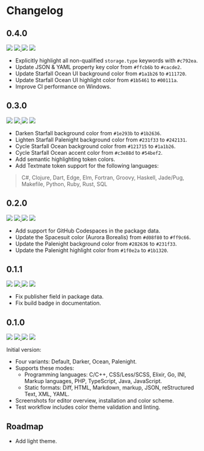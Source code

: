 # Changelog

## 0.4.0

<a href="https://code.visualstudio.com/updates/v1_51" target="_blank"><img src="https://img.shields.io/static/v1.svg?style=flat-square&label=Compatibility&message=>=v1.51.0&logo=visualstudio&logoColor=cacde2&labelColor=212127&color=54bef2" /></a> <a href="https://github.com/SNDST00M/starfall-visual-studio-code/tree/v0.4.0/"><img src="https://img.shields.io/static/v1.svg?style=flat-square&label=Release%20Date&message=2021-09-06&logo=googlecalendar&logoColor=cacde2&labelColor=212121&color=54bef2" /> <a href="https://github.com/SNDST00M/starfall-visual-studio-code/projects/5/"><img src="https://img.shields.io/static/v1.svg?style=flat-square&label=Project%20Board&message=v0.4.0&logo=trello&logoColor=cacde2&labelColor=212121&color=54bef2" /></a> <a href="https://github.com/SNDST00M/starfall-visual-studio-code/milestone/5/"><img src="https://img.shields.io/static/v1.svg?style=flat-square&label=Milestone&message=v0.4.0&logo=github&logoColor=cacde2&labelColor=212121&color=54bef2" /></a>

- Explicitly highlight all non-qualified `storage.type` keywords with `#c792ea`.
- Update JSON & YAML property key color from `#ffcb6b` to `#cacde2`.
- Update Starfall Ocean UI background color from `#1a1b26` to `#111720`.
- Update Starfall Ocean UI highlight color from `#1b5461` to `#00111a`.
- Improve CI performance on Windows.

## 0.3.0

<a href="https://code.visualstudio.com/updates/v1_51" target="_blank"><img src="https://img.shields.io/static/v1.svg?style=flat-square&label=Compatibility&message=>=v1.51.0&logo=visualstudio&logoColor=cacde2&labelColor=212127&color=54bef2" /></a> <a href="https://github.com/SNDST00M/starfall-visual-studio-code/tree/v0.3.0/"><img src="https://img.shields.io/static/v1.svg?style=flat-square&label=Release%20Date&message=2021-08-30&logo=googlecalendar&logoColor=cacde2&labelColor=212121&color=54bef2" /> <a href="https://github.com/SNDST00M/starfall-visual-studio-code/projects/4/"><img src="https://img.shields.io/static/v1.svg?style=flat-square&label=Project%20Board&message=v0.3.0&logo=trello&logoColor=cacde2&labelColor=212121&color=54bef2" /></a> <a href="https://github.com/SNDST00M/starfall-visual-studio-code/milestone/4/"><img src="https://img.shields.io/static/v1.svg?style=flat-square&label=Milestone&message=v0.3.0&logo=github&logoColor=cacde2&labelColor=212121&color=54bef2" /></a>

- Darken Starfall background color from `#1e293b` to `#1b2636`.
- Lighten Starfall Palenight background color from `#231f33` to `#242131`.
- Cycle Starfall Ocean background color from `#121715` to `#1a1b26`.
- Cycle Starfall Ocean accent color from `#c3e88d` to `#54bef2`.
- Add semantic highlighting token colors.
- Add Textmate token support for the following languages:
> C#, Clojure, Dart, Edge, Elm, Fortran, Groovy, Haskell, Jade/Pug, Makefile, Python, Ruby, Rust, SQL

## 0.2.0

<a href="https://code.visualstudio.com/updates/v1_51" target="_blank"><img src="https://img.shields.io/static/v1.svg?style=flat-square&label=Compatibility&message=>=v1.51.0&logo=visualstudio&logoColor=cacde2&labelColor=212127&color=54bef2" /></a> <a href="https://github.com/SNDST00M/starfall-visual-studio-code/tree/v0.2.0/"><img src="https://img.shields.io/static/v1.svg?style=flat-square&label=Release%20Date&message=2021-08-24&logo=googlecalendar&logoColor=cacde2&labelColor=212121&color=54bef2" /> <a href="https://github.com/SNDST00M/starfall-visual-studio-code/projects/3/"><img src="https://img.shields.io/static/v1.svg?style=flat-square&label=Project%20Board&message=v0.2.0&logo=trello&logoColor=cacde2&labelColor=212121&color=54bef2" /></a> <a href="https://github.com/SNDST00M/starfall-visual-studio-code/milestone/3/"><img src="https://img.shields.io/static/v1.svg?style=flat-square&label=Milestone&message=v0.2.0&logo=github&logoColor=cacde2&labelColor=212121&color=54bef2" /></a>

- Add support for GitHub Codespaces in the package data.
- Update the Spacesuit color (Aurora Borealis) from `#d08f80` to `#ff9c66`.
- Update the Palenight background color from `#282636` to `#231f33`.
- Update the Palenight highlight color from `#1f0e2a` to `#1b1320`.

## 0.1.1

<a href="https://code.visualstudio.com/updates/v1_51" target="_blank"><img src="https://img.shields.io/static/v1.svg?style=flat-square&label=Compatibility&message=>=v1.51.0&logo=visualstudio&logoColor=cacde2&labelColor=212127&color=54bef2" /></a> <a href="https://github.com/SNDST00M/starfall-visual-studio-code/tree/v0.1.1/"><img src="https://img.shields.io/static/v1.svg?style=flat-square&label=Release%20Date&message=2021-08-22&logo=googlecalendar&logoColor=cacde2&labelColor=212121&color=54bef2" /> <a href="https://github.com/SNDST00M/starfall-visual-studio-code/projects/2/"><img src="https://img.shields.io/static/v1.svg?style=flat-square&label=Project%20Board&message=v0.1.1&logo=trello&logoColor=cacde2&labelColor=212121&color=54bef2" /></a> <a href="https://github.com/SNDST00M/starfall-visual-studio-code/milestone/2/"><img src="https://img.shields.io/static/v1.svg?style=flat-square&label=Milestone&message=v0.1.1&logo=github&logoColor=cacde2&labelColor=212121&color=54bef2" /></a>

- Fix publisher field in package data.
- Fix build badge in documentation.

## 0.1.0

<a href="https://code.visualstudio.com/updates/v1_51" target="_blank"><img src="https://img.shields.io/static/v1.svg?style=flat-square&label=Compatibility&message=>=v1.51.0&logo=visualstudio&logoColor=cacde2&labelColor=212127&color=54bef2" /></a> <a href="https://github.com/SNDST00M/starfall-visual-studio-code/tree/v0.1.0/"><img src="https://img.shields.io/static/v1.svg?style=flat-square&label=Release%20Date&message=2021-08-18&logo=googlecalendar&logoColor=cacde2&labelColor=212121&color=54bef2" /> <a href="https://github.com/SNDST00M/starfall-visual-studio-code/projects/1/"><img src="https://img.shields.io/static/v1.svg?style=flat-square&label=Project%20Board&message=v0.1.0&logo=trello&logoColor=cacde2&labelColor=212121&color=54bef2" /></a> <a href="https://github.com/SNDST00M/starfall-visual-studio-code/milestone/1/"><img src="https://img.shields.io/static/v1.svg?style=flat-square&label=Milestone&message=v0.1.0&logo=github&logoColor=cacde2&labelColor=212121&color=54bef2" /></a>

Initial version:

- Four variants: Default, Darker, Ocean, Palenight.
- Supports these modes:
  - Programming languages: C/C++, CSS/Less/SCSS, Elixir, Go, INI, Markup languages, PHP, TypeScript, Java, JavaScript.
  - Static formats: Diff, HTML, Markdown, markup, JSON, reStructured Text, XML, YAML.
- Screenshots for editor overview, installation and color scheme.
- Test workflow includes color theme validation and linting.

## Roadmap

- Add light theme.

<!-- Roadmap -->
[sublime-tokens]: https://www.sublimetext.com/docs/scope_naming.html

